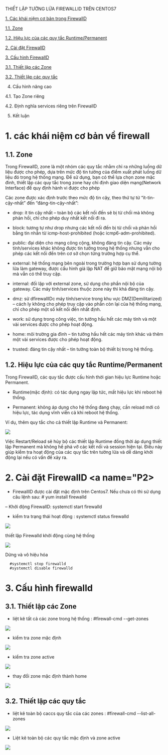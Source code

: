 THIẾT LẬP TƯỜNG LỬA FIREWALLID TRÊN CENTOS7

[1. Các khái niệm cơ bản trong FirewallD](#P1)

[1.1. Zone](#11)

[1.2. Hiệu lực của các quy tắc Runtime/Permanent](#12)

[2. Cài đặt FirewallD](#P2)

[3. Cấu hình FirewallD](#P3)

[3.1. Thiết lập các Zone](#31)

[3.2. Thiết lập các quy tắc](#32)

4. Cấu hình nâng cao

4.1. Tạo Zone riêng

4.2. Định nghĩa services riêng trên FirewallD

5. Kết luận


#  1. các khái niệm cơ bản về firewall <a name="P1"> </a>

## 1.1. Zone <a name="11"> </a>

Trong FirewallD, zone là một nhóm các quy tắc nhằm chỉ ra những luồng dữ liệu được cho phép, dựa trên mức độ tin tưởng của điểm xuất phát luồng dữ liệu đó trong hệ thống mạng. Để sử dụng, bạn có thể lựa chọn zone mặc đinh, thiết lập các quy tắc trong zone hay chỉ định giao diện mạng(Network Interface) để quy định hành vi được cho phép

Các zone được xác định trước theo mức độ tin cậy, theo thứ tự từ “ít-tin-cậy-nhất” đến “đáng-tin-cậy-nhất”:

- drop: ít tin cậy nhất – toàn bộ các kết nối đến sẽ bị từ chối mà không phản hồi, chỉ cho phép duy nhất kết nối đi ra.

- block: tương tự như drop nhưng các kết nối đến bị từ chối và phản hồi bằng tin nhắn từ icmp-host-prohibited (hoặc icmp6-adm-prohibited).

- public: đại diện cho mạng công cộng, không đáng tin cậy. Các máy tính/services khác không được tin tưởng trong hệ thống nhưng vẫn cho phép các kết nối đến trên cơ sở chọn từng trường hợp cụ thể.

- external: hệ thống mạng bên ngoài trong trường hợp bạn sử dụng tường lửa làm gateway, được cấu hình giả lập NAT để giữ bảo mật mạng nội bộ mà vẫn có thể truy cập.

- internal: đối lập với external zone, sử dụng cho phần nội bộ của gateway. Các máy tính/services thuộc zone này thì khá đáng tin cậy.

- dmz: sử dfirewallIDc máy tính/service trong khu vực DMZ(Demilitarized) – cách ly không cho phép truy cập vào phần còn lại của hệ thống mạng, chỉ cho phép một số kết nối đến nhất định.

- work: sử dụng trong công việc, tin tưởng hầu hết các máy tính và một vài services được cho phép hoạt động.

- home: môi trường gia đình – tin tưởng hầu hết các máy tính khác và thêm một vài services được cho phép hoạt động.

- trusted: đáng tin cậy nhất – tin tưởng toàn bộ thiết bị trong hệ thống.


## 1.2. Hiệu lực của các quy tắc Runtime/Permanent <a name="12"> </a>

Trong FirewallD, các quy tắc được cấu hình thời gian hiệu lực Runtime hoặc Permanent.

-  Runtime(mặc định): có tác dụng ngay lập tức, mất hiệu lực khi reboot hệ thống.

- Permanent: không áp dụng cho hệ thống đang chạy, cần reload mới có hiệu lực, tác dụng vĩnh viễn cả khi reboot hệ thống.

Ví dụ, thêm quy tắc cho cả thiết lập Runtime và Permanent:

![](./Images/Firewall/1.1.png)


Việc Restart/Reload sẽ hủy bộ các thiết lập Runtime đồng thời áp dụng thiết lập Permanent mà không hề phá vỡ các kết nối và session hiện tại. Điều này giúp kiểm tra hoạt động của các quy tắc trên tường lửa và dễ dàng khởi động lại nếu có vấn đề xảy ra.


# 2. Cài đặt FirewallD <a name="P2> </a>

- FirewallID được cài đặt mặc định trên Centos7. Nếu chưa có thì sử dụng câu lệnh sau: # yum install firewalld

– Khởi động FirewallD: systemctl start  firewalld

- kiểm tra trạng thái hoạt động : systemctl status firewalld

![](./Images/Firewall/1.2.png)

thiết lập Firewalld khởi động cùng hệ thống

![](./Images/Firewall/1.3.png)

Dừng và vô hiệu hóa 

      #systemctl stop firewalld
      #systemctl disable firewalld
   
 # 3. Cấu hình firewalld <a name="P3"> </a>
 
 ## 3.1. Thiết lập các Zone <a name="31"> </a>
 
 - liệt kê tất cả các zone trong hệ thống : #firewall-cmd --get-zones
 
 ![](./Images/Firewall/1.4.png)

- kiểm tra zone mặc định

![](./Images/Firewall/1.5.png)

- kiểm tra zone active

![](./Images/Firewall/1.6.png)

- thay đổi zone mặc định thành home

![](./Images/Firewall/1.7.png)


## 3.2. Thiết lập các quy tắc <a name="32"> </a>

- liệt kê  toàn bộ caccs quy  tắc của các zones : #firewall-cmd --list-all-zones

![](./Images/Firewall/1.8.png)

- Liệt kê toàn bộ các quy tắc mặc định và zone active

![](./Images/Firewall/1.9.png)










